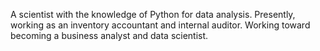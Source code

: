 A scientist with the knowledge of Python for data analysis.
Presently, working as an inventory accountant and internal auditor.
Working toward becoming a business analyst and data scientist. 
